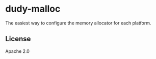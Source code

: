 # dudy-malloc

The easiest way to configure the memory allocator for each platform.

## License

Apache 2.0
